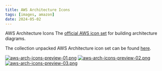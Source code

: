 ```yaml
---
title: AWS Architecture Icons
tags: [images, amazon]
date: 2024-05-02
---
```


AWS Architecture Icons
The [official AWS icon set](https://aws.amazon.com/architecture/icons/) for building architecture diagrams.
<!--more-->

The collection unpacked AWS Architecture icon set can be found [here](https://revgen.gitlab.io/images/aws-architecture-icons/).

[![aws-arch-icons-preview-01.png](../files/images/aws-arch-icons-preview-01.png)](https://revgen.gitlab.io/images/aws-architecture-icons/)
[![aws-arch-icons-preview-02.png](../files/images/aws-arch-icons-preview-02.png)](https://revgen.gitlab.io/images/aws-architecture-icons/)
[![aws-arch-icons-preview-03.png](../files/images/aws-arch-icons-preview-03.png)](https://revgen.gitlab.io/images/aws-architecture-icons/)
